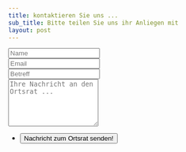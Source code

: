 ```yaml
---
title: kontaktieren Sie uns ...
sub_title: Bitte teilen Sie uns ihr Anliegen mit
layout: post
---
```



<form method="post" action="#">
	<div class="row gtr-50 gtr-uniform">
		<div class="col-6 col-12-mobilep">
			<input type="text" name="name" id="name" value="" placeholder="Name" />
		</div>
		<div class="col-6 col-12-mobilep">
			<input type="email" name="email" id="email" value="" placeholder="Email" />
		</div>
		<div class="col-12">
			<input type="text" name="subject" id="subject" value="" placeholder="Betreff" />
		</div>
		<div class="col-12">
			<textarea name="message" id="message" placeholder="Ihre Nachricht an den Ortsrat ..." rows="6"></textarea>
		</div>
		<div class="col-12">
			<ul class="actions special">
				<li><input type="submit" value="Nachricht zum Ortsrat senden!" /></li>
			</ul>
		</div>
	</div>
</form>
